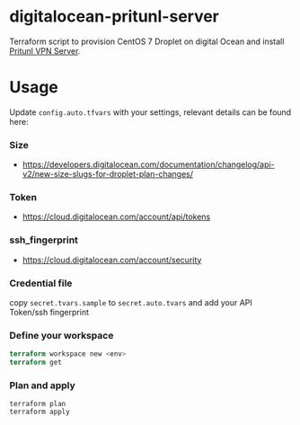 # digitalocean-pritunl-server
Terraform script to provision CentOS 7 Droplet on digital Ocean and install [Pritunl VPN Server](https://pritunl.com/).


# Usage


Update `config.auto.tfvars` with your settings, relevant details can be found here:

### Size
- https://developers.digitalocean.com/documentation/changelog/api-v2/new-size-slugs-for-droplet-plan-changes/

### Token
- https://cloud.digitalocean.com/account/api/tokens

### ssh_fingerprint
- https://cloud.digitalocean.com/account/security


### Credential file
copy `secret.tvars.sample` to `secret.auto.tvars` and add your API Token/ssh fingerprint

### Define your workspace
```terraform workspace new dev/prod
terraform workspace new <env>
terraform get
```
### Plan and apply
```
terraform plan
terraform apply
```

